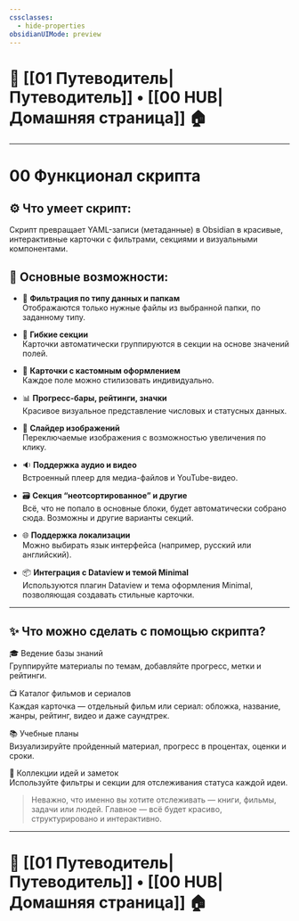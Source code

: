 ```yaml
---
cssclasses:
  - hide-properties
obsidianUIMode: preview
---
```


# 🧭 [[01 Путеводитель|Путеводитель]] • [[00 HUB|Домашняя страница]] 🏠

---
# **00 Функционал скрипта**

## ⚙️ Что умеет скрипт:

Скрипт превращает YAML-записи (метаданные) в Obsidian в красивые, интерактивные карточки с фильтрами, секциями и визуальными компонентами.

## 📌 Основные возможности:

- 📁 **Фильтрация по типу данных и папкам**  
  Отображаются только нужные файлы из выбранной папки, по заданному типу.

- 🧩 **Гибкие секции**  
  Карточки автоматически группируются в секции на основе значений полей.

- 🎨 **Карточки с кастомным оформлением**  
  Каждое поле можно стилизовать индивидуально.

- 📊 **Прогресс-бары, рейтинги, значки**  
  Красивое визуальное представление числовых и статусных данных.

- 🔁 **Слайдер изображений**  
  Переключаемые изображения с возможностью увеличения по клику.

- 🔉 **Поддержка аудио и видео**  
  Встроенный плеер для медиа-файлов и YouTube-видео.

- 🗃 **Секция “неотсортированное” и другие**  
  Всё, что не попало в основные блоки, будет автоматически собрано сюда. Возможны и другие варианты секций.

- 🌐 **Поддержка локализации**  
  Можно выбирать язык интерфейса (например, русский или английский).

- 📦 **Интеграция с Dataview и темой Minimal**  
  Используются плагин Dataview и тема оформления Minimal, позволяющая создавать стильные карточки.

---

## ✨ Что можно сделать с помощью скрипта?

🎓 Ведение базы знаний  
Группируйте материалы по темам, добавляйте прогресс, метки и рейтинги.

 📺 Каталог фильмов и сериалов  
Каждая карточка — отдельный фильм или сериал: обложка, название, жанры, рейтинг, видео и даже саундтрек.

 📚 Учебные планы  
Визуализируйте пройденный материал, прогресс в процентах, оценки и сроки.

 🧠 Коллекции идей и заметок  
Используйте фильтры и секции для отслеживания статуса каждой идеи.

> Неважно, что именно вы хотите отслеживать — книги, фильмы, задачи или людей. Главное — всё будет красиво, структурировано и интерактивно.

---
# 🧭 [[01 Путеводитель|Путеводитель]] • [[00 HUB|Домашняя страница]] 🏠